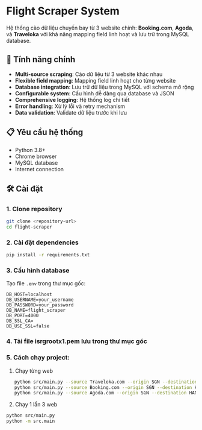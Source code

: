 # Flight Scraper System

Hệ thống cào dữ liệu chuyến bay từ 3 website chính: **Booking.com**, **Agoda**, và **Traveloka** với khả năng mapping field linh hoạt và lưu trữ trong MySQL database.

## 🚀 Tính năng chính

- **Multi-source scraping**: Cào dữ liệu từ 3 website khác nhau
- **Flexible field mapping**: Mapping field linh hoạt cho từng website
- **Database integration**: Lưu trữ dữ liệu trong MySQL với schema mở rộng
- **Configurable system**: Cấu hình dễ dàng qua database và JSON
- **Comprehensive logging**: Hệ thống log chi tiết
- **Error handling**: Xử lý lỗi và retry mechanism
- **Data validation**: Validate dữ liệu trước khi lưu

## 📋 Yêu cầu hệ thống

- Python 3.8+
- Chrome browser
- MySQL database
- Internet connection

## 🛠️ Cài đặt

### 1. Clone repository

```bash
git clone <repository-url>
cd flight-scraper
```

### 2. Cài đặt dependencies

```bash
pip install -r requirements.txt
```

### 3. Cấu hình database

Tạo file `.env` trong thư mục gốc:

```env
DB_HOST=localhost
DB_USERNAME=your_username
DB_PASSWORD=your_password
DB_NAME=flight_scraper
DB_PORT=4000
DB_SSL_CA=
DB_USE_SSL=false
```
### 4. Tải file isrgrootx1.pem lưu trong thư mục góc

### 5. Cách chạy project:

1. Chạy từng web

```bash
   python src/main.py --source Traveloka.com --origin SGN --destination HAN --date 2025-10-09
   python src/main.py --source Booking.com --origin SGN --destination HAN --date 2025-10-09
   python src/main.py --source Agoda.com --origin SGN --destination HAN --date 2025-10-09
```
2. Chạy 1 lần 3 web
```bash
python src/main.py
python -m src.main

```

